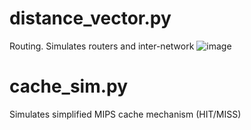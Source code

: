 # distance_vector.py
Routing. Simulates routers and inter-network
![image](https://github.com/eeinun/simul/assets/115701381/e2a6a557-48fd-4a27-9268-008f9cb7e9bf)
# cache_sim.py
Simulates simplified MIPS cache mechanism (HIT/MISS)
